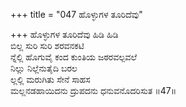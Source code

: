 +++
title = "047 ಹೊಳ್ಳುಗಳ ತೂರಿದೆವು"

+++
ಹೊಳ್ಳುಗಳ ತೂರಿದೆವು ಹಿಡಿ ಹಿಡಿ  
ಬಿಲ್ಲ ಸುರಿ ಸುರಿ ಶರವನಕಟಿ  
ನ್ನೆಲ್ಲಿ ಹೊಗುವೈ ಕಂದ ಕುಂತಿಯ ಜಠರವಲ್ಪವಲೆ  
ನಿಲ್ಲು ನಿಲ್ಲೆನುತೈದಿ ಬರಲ  
ಲ್ಲಲ್ಲಿ ಮರುಗಿತು ಸೇನೆ ಸಾಹಸ  
ಮಲ್ಲನಡಹಾಯಿದನು ದ್ರುಪದನು ಧನುವನೊದರಿಸುತ     ॥47॥